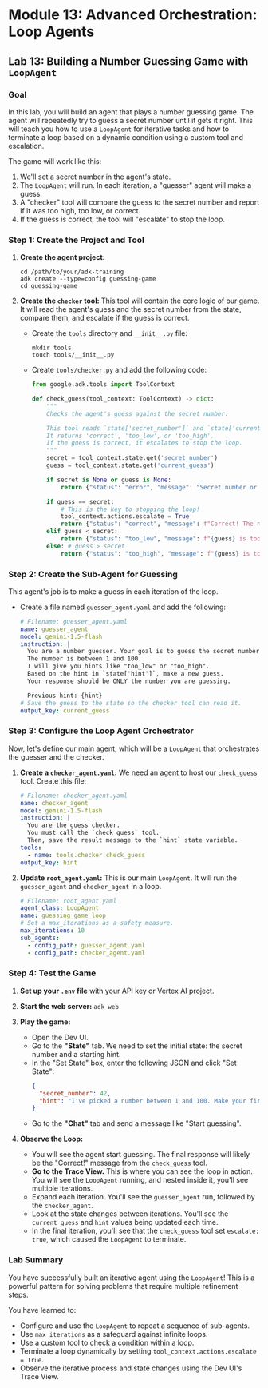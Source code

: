 # Module 13: Advanced Orchestration: Loop Agents

## Lab 13: Building a Number Guessing Game with `LoopAgent`

### Goal

In this lab, you will build an agent that plays a number guessing game. The agent will repeatedly try to guess a secret number until it gets it right. This will teach you how to use a `LoopAgent` for iterative tasks and how to terminate a loop based on a dynamic condition using a custom tool and escalation.

The game will work like this:
1.  We'll set a secret number in the agent's state.
2.  The `LoopAgent` will run. In each iteration, a "guesser" agent will make a guess.
3.  A "checker" tool will compare the guess to the secret number and report if it was too high, too low, or correct.
4.  If the guess is correct, the tool will "escalate" to stop the loop.

### Step 1: Create the Project and Tool

1.  **Create the agent project:**

    ```shell
    cd /path/to/your/adk-training
    adk create --type=config guessing-game
    cd guessing-game
    ```

2.  **Create the `checker` tool:**
    This tool will contain the core logic of our game. It will read the agent's guess and the secret number from the state, compare them, and escalate if the guess is correct.

    *   Create the `tools` directory and `__init__.py` file:
        ```shell
        mkdir tools
        touch tools/__init__.py
        ```
    *   Create `tools/checker.py` and add the following code:
        ```python
        from google.adk.tools import ToolContext

        def check_guess(tool_context: ToolContext) -> dict:
            """
            Checks the agent's guess against the secret number.

            This tool reads `state['secret_number']` and `state['current_guess']`.
            It returns 'correct', 'too_low', or 'too_high'.
            If the guess is correct, it escalates to stop the loop.
            """
            secret = tool_context.state.get('secret_number')
            guess = tool_context.state.get('current_guess')

            if secret is None or guess is None:
                return {"status": "error", "message": "Secret number or guess not found in state."}

            if guess == secret:
                # This is the key to stopping the loop!
                tool_context.actions.escalate = True
                return {"status": "correct", "message": f"Correct! The number was {guess}."}
            elif guess < secret:
                return {"status": "too_low", "message": f"{guess} is too low."}
            else: # guess > secret
                return {"status": "too_high", "message": f"{guess} is too high."}
        ```

### Step 2: Create the Sub-Agent for Guessing

This agent's job is to make a guess in each iteration of the loop.

*   Create a file named `guesser_agent.yaml` and add the following:
    ```yaml
    # Filename: guesser_agent.yaml
    name: guesser_agent
    model: gemini-1.5-flash
    instruction: |
      You are a number guesser. Your goal is to guess the secret number.
      The number is between 1 and 100.
      I will give you hints like "too_low" or "too_high".
      Based on the hint in `state['hint']`, make a new guess.
      Your response should be ONLY the number you are guessing.

      Previous hint: {hint}
    # Save the guess to the state so the checker tool can read it.
    output_key: current_guess
    ```

### Step 3: Configure the Loop Agent Orchestrator

Now, let's define our main agent, which will be a `LoopAgent` that orchestrates the guesser and the checker.

1.  **Create a `checker_agent.yaml`:**
    We need an agent to host our `check_guess` tool. Create this file:
    ```yaml
    # Filename: checker_agent.yaml
    name: checker_agent
    model: gemini-1.5-flash
    instruction: |
      You are the guess checker.
      You must call the `check_guess` tool.
      Then, save the result message to the `hint` state variable.
    tools:
      - name: tools.checker.check_guess
    output_key: hint
    ```

2.  **Update `root_agent.yaml`:**
    This is our main `LoopAgent`. It will run the `guesser_agent` and `checker_agent` in a loop.

    ```yaml
    # Filename: root_agent.yaml
    agent_class: LoopAgent
    name: guessing_game_loop
    # Set a max_iterations as a safety measure.
    max_iterations: 10
    sub_agents:
      - config_path: guesser_agent.yaml
      - config_path: checker_agent.yaml
    ```

### Step 4: Test the Game

1.  **Set up your `.env` file** with your API key or Vertex AI project.

2.  **Start the web server:** `adk web`

3.  **Play the game:**
    *   Open the Dev UI.
    *   Go to the **"State"** tab. We need to set the initial state: the secret number and a starting hint.
    *   In the "Set State" box, enter the following JSON and click "Set State":
        ```json
        {
          "secret_number": 42,
          "hint": "I've picked a number between 1 and 100. Make your first guess."
        }
        ```
    *   Go to the **"Chat"** tab and send a message like "Start guessing".

4.  **Observe the Loop:**
    *   You will see the agent start guessing. The final response will likely be the "Correct!" message from the `check_guess` tool.
    *   **Go to the Trace View.** This is where you can see the loop in action. You will see the `LoopAgent` running, and nested inside it, you'll see multiple iterations.
    *   Expand each iteration. You'll see the `guesser_agent` run, followed by the `checker_agent`.
    *   Look at the state changes between iterations. You'll see the `current_guess` and `hint` values being updated each time.
    *   In the final iteration, you'll see that the `check_guess` tool set `escalate: true`, which caused the `LoopAgent` to terminate.

### Lab Summary

You have successfully built an iterative agent using the `LoopAgent`! This is a powerful pattern for solving problems that require multiple refinement steps.

You have learned to:
*   Configure and use the `LoopAgent` to repeat a sequence of sub-agents.
*   Use `max_iterations` as a safeguard against infinite loops.
*   Use a custom tool to check a condition within a loop.
*   Terminate a loop dynamically by setting `tool_context.actions.escalate = True`.
*   Observe the iterative process and state changes using the Dev UI's Trace View.
